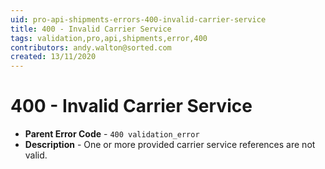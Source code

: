 ```yaml
---
uid: pro-api-shipments-errors-400-invalid-carrier-service
title: 400 - Invalid Carrier Service
tags: validation,pro,api,shipments,error,400
contributors: andy.walton@sorted.com
created: 13/11/2020
---
```

# 400 - Invalid Carrier Service

* **Parent Error Code** - `400 validation_error`
* **Description** - One or more provided carrier service references are not valid.